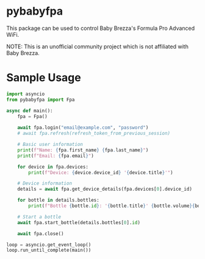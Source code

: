 # pybabyfpa

This package can be used to control Baby Brezza's Formula Pro Advanced WiFi.

NOTE: This is an unofficial community project which is not affiliated with Baby Brezza.

# Sample Usage

```python
import asyncio
from pybabyfpa import Fpa

async def main():
    fpa = Fpa()
    
    await fpa.login("email@example.com", "password")
    # await fpa.refresh(refresh_token_from_previous_session)

    # Basic user information
    print(f"Name: {fpa.first_name} {fpa.last_name}")
    print(f"Email: {fpa.email}")

    for device in fpa.devices:
        print(f"Device: {device.device_id} '{device.title}'")

    # Device information
    details = await fpa.get_device_details(fpa.devices[0].device_id)

    for bottle in details.bottles:
        print(f"Bottle {bottle.id}: '{bottle.title}' {bottle.volume}{bottle.volume_unit} of {bottle.formula}")

    # Start a bottle
    await fpa.start_bottle(details.bottles[0].id)

    await fpa.close()

loop = asyncio.get_event_loop()
loop.run_until_complete(main())
```
